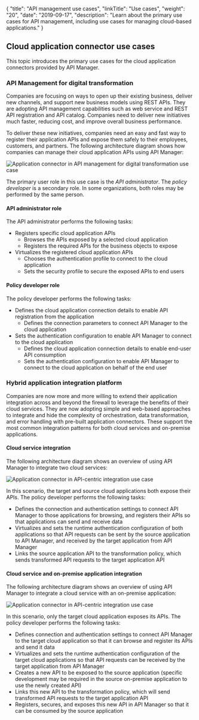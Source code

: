 {
    "title": "API management use cases",
    "linkTitle": "Use cases",
    "weight": "20",
    "date": "2019-09-17",
    "description": "Learn about the primary use cases for API management, including use cases for managing cloud-based applications."
}

## Cloud application connector use cases

This topic introduces the primary use cases for the cloud application connectors provided by API Manager.

### API Management for digital transformation

Companies are focusing on ways to open up their existing business, deliver new channels, and support new business models using REST APIs. They are adopting API management capabilities such as web service and REST API registration and API catalog. Companies need to deliver new initiatives much faster, reducing cost, and improve overall business performance.

To deliver these new initiatives, companies need an easy and fast way to register their application APIs and expose them safely to their employees, customers, and partners. The following architecture diagram shows how companies can manage their cloud application APIs using API Manager:

![Application connector in API management for digital transformation use case](/Images/docbook/images/api_mgmt/connector_transform.png)

The primary user role in this use case is the *API administrator*. The *policy developer* is a secondary role. In some organizations, both roles may be performed by the same person.

#### API administrator role

The API administrator performs the following tasks:

* Registers specific cloud application APIs
    * Browses the APIs exposed by a selected cloud application
    * Registers the required APIs for the business objects to expose
* Virtualizes the registered cloud application APIs
    * Chooses the authentication profile to connect to the cloud application
    * Sets the security profile to secure the exposed APIs to end users

#### Policy developer role

The policy developer performs the following tasks:

* Defines the cloud application connection details to enable API registration from the application
    * Defines the connection parameters to connect API Manager to the cloud application
* Sets the authentication configuration to enable API Manager to connect to the cloud application
    * Defines the cloud application connection details to enable end-user API consumption
    * Sets the authentication configuration to enable API Manager to connect to the cloud application on behalf of the end user

### Hybrid application integration platform

Companies are now more and more willing to extend their application integration across and beyond the firewall to leverage the benefits of their cloud services. They are now adopting simple and web-based approaches to integrate and hide the complexity of orchestration, data transformation, and error handling with pre-built application connectors. These support the most common integration patterns for both cloud services and on-premise applications.

#### Cloud service integration

The following architecture diagram shows an overview of using API Manager to integrate two cloud services:

![Application connector in API-centric integration use case](/Images/docbook/images/api_mgmt/connector_integration_scenario1.png)

In this scenario, the target and source cloud applications both expose their APIs. The policy developer performs the following tasks:

* Defines the connection and authentication settings to connect API Manager to those applications for browsing, and registers their APIs so that applications can send and receive data
* Virtualizes and sets the runtime authentication configuration of both applications so that API requests can be sent by the source application to API Manager, and received by the target application from API Manager
* Links the source application API to the transformation policy, which sends transformed API requests to the target application API

#### Cloud service and on-premise application integration

The following architecture diagram shows an overview of using API Manager to integrate a cloud service with an on-premise application:

![Application connector in API-centric integration use case](/Images/docbook/images/api_mgmt/connector_integration_scenario2.png)

In this scenario, only the target cloud application exposes its APIs. The policy developer performs the following tasks:

* Defines connection and authentication settings to connect API Manager to the target cloud application so that it can browse and register its APIs and send it data
* Virtualizes and sets the runtime authentication configuration of the target cloud applications so that API requests can be received by the target application from API Manager
* Creates a new API to be exposed to the source application (specific development may be required in the source on-premise application to use the newly created API)
* Links this new API to the transformation policy, which will send transformed API requests to the target application API
* Registers, secures, and exposes this new API in API Manager so that it can be consumed by the source application
